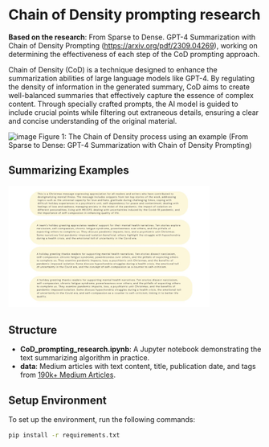# Chain of Density prompting research
**Based on the research**: From Sparse to Dense. GPT-4 Summarization with Chain of Density Prompting (https://arxiv.org/pdf/2309.04269), working on determining the effectiveness of each step of the CoD prompting approach. 

Chain of Density (CoD) is a technique designed to enhance the summarization abilities of large language models like GPT-4. By regulating the density of information in the generated summary, CoD aims to create well-balanced summaries that effectively capture the essence of complex content. Through specially crafted prompts, the AI model is guided to include crucial points while filtering out extraneous details, ensuring a clear and concise understanding of the original material.

![image](https://github.com/user-attachments/assets/cef4a7fb-f6a5-4080-be76-3d8242f566c6)
Figure 1: The Chain of Density process using an example (From Sparse to Dense: GPT-4 Summarization with Chain of Density Prompting) 

## Summarizing Examples

<img src="data/5323551520773497152.jpg" width="400">

## Structure
- **CoD_prompting_research.ipynb**: A Jupyter notebook demonstrating the text summarizing algorithm in practice.
- **data**: Medium articles with text content, title, publication date, and tags from [190k+ Medium Articles](https://www.kaggle.com/datasets/fabiochiusano/medium-articles).

## Setup Environment

To set up the environment, run the following commands:

```bash
pip install -r requirements.txt
